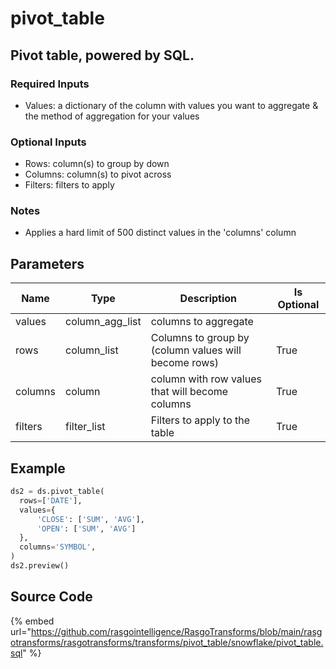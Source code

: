 

# pivot_table

## Pivot table, powered by SQL.

### Required Inputs
- Values: a dictionary of the column with values you want to aggregate & the method of aggregation for your values

### Optional Inputs
- Rows: column(s) to group by down
- Columns: column(s) to pivot across
- Filters: filters to apply

### Notes
- Applies a hard limit of 500 distinct values in the 'columns' column


## Parameters

|  Name   |      Type       |                     Description                      | Is Optional |
| ------- | --------------- | ---------------------------------------------------- | ----------- |
| values  | column_agg_list | columns to aggregate                                 |             |
| rows    | column_list     | Columns to group by (column values will become rows) | True        |
| columns | column          | column with row values that will become columns      | True        |
| filters | filter_list     | Filters to apply to the table                        | True        |


## Example

```python
ds2 = ds.pivot_table(
  rows=['DATE'],
  values={
      'CLOSE': ['SUM', 'AVG'],
      'OPEN': ['SUM', 'AVG']
  },
  columns='SYMBOL',
)
ds2.preview()
```

## Source Code

{% embed url="https://github.com/rasgointelligence/RasgoTransforms/blob/main/rasgotransforms/rasgotransforms/transforms/pivot_table/snowflake/pivot_table.sql" %}

